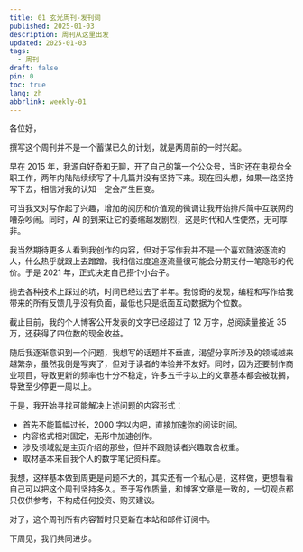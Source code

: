 ```yaml
---
title: 01 玄光周刊-发刊词
published: 2025-01-03
description: 周刊从这里出发
updated: 2025-01-03
tags:
  - 周刊
draft: false
pin: 0
toc: true
lang: zh
abbrlink: weekly-01
---
```


各位好，

撰写这个周刊并不是一个蓄谋已久的计划，就是两周前的一时兴起。

早在 2015 年，我源自好奇和无聊，开了自己的第一个公众号，当时还在电视台全职工作，两年内陆陆续续写了十几篇并没有坚持下来。现在回头想，如果一路坚持写下去，相信对我的认知一定会产生巨变。

可当我又对写作起了兴趣，增加的阅历和价值观的微调让我开始排斥简中互联网的嘈杂吵闹。同时，AI 的到来让它的萎缩越发剧烈，这是时代和人性使然，无可厚非。

我当然期待更多人看到我创作的内容，但对于写作我并不是一个喜欢随波逐流的人，什么热乎就跟上去蹭蹭。我相信过度追逐流量很可能会分期支付一笔隐形的代价。于是 2021 年，正式决定自己搭个小台子。

抛去各种技术上踩过的坑，时间已经过去了半年。我惊奇的发现，编程和写作给我带来的所有反馈几乎没有负面，最低也只是纸面互动数据为个位数。

截止目前，我的个人博客公开发表的文字已经超过了 12 万字，总阅读量接近 35 万，还获得了四位数的现金收益。

随后我逐渐意识到一个问题，我想写的话题并不垂直，渴望分享所涉及的领域越来越繁杂，虽然我倒是写爽了，但对于读者的体验并不友好。同时，因为还要制作商业项目，导致更新的频率也十分不稳定，许多五千字以上的文章基本都会被耽搁，导致至少停更一周以上。

于是，我开始寻找可能解决上述问题的内容形式：

- 首先不能篇幅过长，2000 字以内吧，直接加速你的阅读时间。
- 内容格式相对固定，无形中加速创作。
- 涉及领域就是主页介绍的那些，但并不跟随读者兴趣取舍权重。
- 取材基本来自我个人的数字笔记资料库。

我想，这样基本做到周更是问题不大的，其实还有一个私心是，这样做，更想看看自己可以把这个周刊坚持多久。至于写作质量，和博客文章是一致的，一切观点都只仅供参考，不构成任何投资、购买建议。

对了，这个周刊所有内容暂时只更新在本站和邮件订阅中。

下周见，我们共同进步。